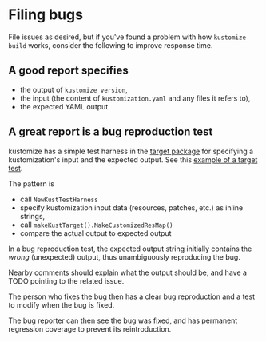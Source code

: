 # Filing bugs

[target package]: https://github.com/kubernetes-sigs/kustomize/tree/master/pkg/target
[example of a target test]: https://github.com/kubernetes-sigs/kustomize/blob/master/pkg/target/baseandoverlaysmall_test.go

File issues as desired, but
if you've found a problem with how
`kustomize build` works, consider the
following to improve response time.

## A good report specifies

 * the output of `kustomize version`,
 * the input (the content of `kustomization.yaml`
   and any files it refers to),
 * the expected YAML output.

## A great report is a bug reproduction test

kustomize has a simple test harness in the
[target package] for specifying a kustomization's
input and the expected output.
See this [example of a target test].

The pattern is
 * call `NewKustTestHarness`
 * specify kustomization input data (resources,
   patches, etc.) as inline strings,
 * call `makeKustTarget().MakeCustomizedResMap()`
 * compare the actual output to expected output

In a bug reproduction test, the expected output
string initially contains the _wrong_ (unexpected)
output, thus unambiguously reproducing the bug.

Nearby comments should explain what the output
should be, and have a TODO pointing to the related
issue.

The person who fixes the bug then has a clear bug
reproduction and a test to modify when the bug is
fixed.

The bug reporter can then see the bug was fixed,
and has permanent regression coverage to prevent
its reintroduction.
